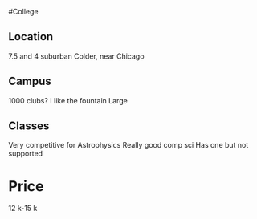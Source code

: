 #College

## Location
7.5 and 4
suburban
Colder, near Chicago

## Campus
1000 clubs?
I like the fountain
Large

## Classes
Very competitive for Astrophysics
Really good comp sci
Has one but not supported
# Price

12 k-15 k
